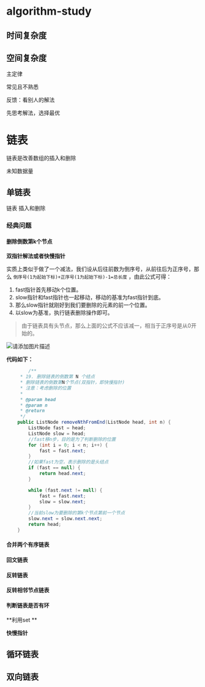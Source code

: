 # algorithm-study

## 时间复杂度



## 空间复杂度





主定律



常见且不熟悉



反馈：看别人的解法



先思考解法，选择最优 



# 链表

链表是改善数组的插入和删除

未知数据量

## 单链表

链表 插入和删除



### 经典问题

#### 删除倒数第k个节点

**双指针解法或者快慢指针**

实质上类似于做了一个减法，我们设从后往前数为倒序号，从前往后为正序号，那么 `倒序号(1为起始下标)+正序号(1为起始下标)-1=总长度` ，由此公式可得：

1. fast指针首先移动k个位置。
2. slow指针和fast指针也一起移动，移动的基准为fast指针到底。
3. 那么slow指针就刚好到我们要删除的元素的前一个位置。
4. 以slow为基准，执行链表删除操作即可。

> 由于链表具有头节点，那么上面的公式不应该减一，相当于正序号是从0开始的。

![请添加图片描述](https://img-blog.csdnimg.cn/7016574c6d9a4a44988bc3f5a955e3fb.png?x-oss-process=image/watermark,type_d3F5LXplbmhlaQ,shadow_50,text_Q1NETiBAd3gxNDU4MDg0ODI5,size_20,color_FFFFFF,t_70,g_se,x_16)

**代码如下：**

````java
		/**
     * 19. 删除链表的倒数第 N 个结点
     * 删除链表的倒数第N个节点(双指针，即快慢指针)
     * 注意：考虑删除的位置
     *
     * @param head
     * @param n
     * @return
     */
    public ListNode removeNthFromEnd(ListNode head, int n) {
        ListNode fast = head;
        ListNode slow = head;
        //fast移n步，目的是为了判断删除的位置
        for (int i = 0; i < n; i++) {
            fast = fast.next;
        }
        //如果fast为空，表示删除的是头结点
        if (fast == null) {
            return head.next;
        }

        while (fast.next != null) {
            fast = fast.next;
            slow = slow.next;
        }
        //当前slow为要删除的第k个节点第前一个节点
        slow.next = slow.next.next;
        return head;
    }
````

#### 合并两个有序链表

#### 回文链表

#### 反转链表

#### 反转相邻节点链表

#### 判断链表是否有环

**利用set **

**快慢指针**

## 循环链表

## 双向链表



